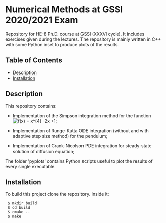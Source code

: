 # Numerical Methods at GSSI 2020/2021 Exam

Repository for HE-8 Ph.D. course at GSSI (XXXVI cycle). It includes exercises given during the lectures. The repository is mainly written in C++ with some Python inset to produce plots of the results. 

## Table of Contents 
* [Description](#gdescription)
* [Installation](#installation)

## Description
This repository contains:

* Implementation of the Simpson integration method for the function <img src="https://latex.codecogs.com/svg.image?f(x)&space;=&space;x^{4}&space;-2x&space;&plus;1" title="f(x) = x^{4} -2x +1" />;

* Implementation of Runge-Kutta ODE integration (without and with adaptive step size method) for the pendulum;

* Implementation of Crank-Nicolson PDE integration for steady-state solution of diffusion equation;

The folder 'pyplots' contains Python scripts useful to plot the results of every single executable.

## Installation
To build this project clone the repository. Inside it:

```
 $ mkdir build
 $ cd build
 $ cmake ..
 $ make
```
